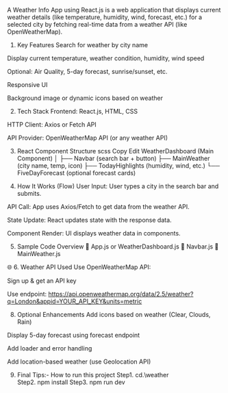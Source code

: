 A Weather Info App using React.js is a web application that displays current weather details (like temperature, humidity, wind, forecast, etc.) for a selected city by fetching real-time data from a weather API (like OpenWeatherMap).

1. Key Features
Search for weather by city name

Display current temperature, weather condition, humidity, wind speed

Optional: Air Quality, 5-day forecast, sunrise/sunset, etc.

Responsive UI

Background image or dynamic icons based on weather

 2. Tech Stack
Frontend: React.js, HTML, CSS

HTTP Client: Axios or Fetch API

API Provider: OpenWeatherMap API (or any weather API)

3. React Component Structure
scss
Copy
Edit
WeatherDashboard (Main Component)
│
├── Navbar (search bar + button)
├── MainWeather (city name, temp, icon)
├── TodayHighlights (humidity, wind, etc.)
└── FiveDayForecast (optional forecast cards)

4. How It Works (Flow)
User Input: User types a city in the search bar and submits.

API Call: App uses Axios/Fetch to get data from the weather API.

State Update: React updates state with the response data.

Component Render: UI displays weather data in components.

5. Sample Code Overview
📂 App.js or WeatherDashboard.js
📂 Navbar.js
📂 MainWeather.js

🌐 6. Weather API Used
Use OpenWeatherMap API:

Sign up & get an API key

Use endpoint: https://api.openweathermap.org/data/2.5/weather?q=London&appid=YOUR_API_KEY&units=metric

 8. Optional Enhancements
Add icons based on weather (Clear, Clouds, Rain)

Display 5-day forecast using forecast endpoint

Add loader and error handling

Add location-based weather (use Geolocation API)

 9. Final Tips:- How to run this project
    Step1.  cd.\weather\
    Step2.  npm install
    Step3.  npm run dev

